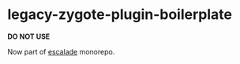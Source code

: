 # legacy-zygote-plugin-boilerplate

**DO NOT USE**

Now part of [escalade](https://github.com/escaladesports/escalade/tree/master/packages/zygote-plugin-boilerplate) monorepo.
